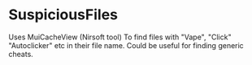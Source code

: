 # SuspiciousFiles

Uses MuiCacheView (Nirsoft tool) To find files with "Vape", "Click" "Autoclicker" etc in their file name. Could be useful for finding generic cheats. 
